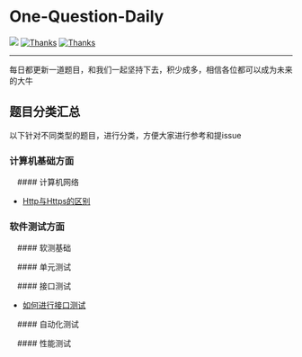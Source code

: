 # One-Question-Daily

  <a href="#交流"><img src="https://img.shields.io/badge/QQ%E4%BA%A4%E6%B5%81-3434481891-yellow"></a>
  <a href="https://www.wanandroid.com"><img src="https://img.shields.io/badge/Thanks-%E6%8E%98%E9%87%91-orange" alt="Thanks"></a>
  <a href="https://www.wanandroid.com"><img src="https://img.shields.io/badge/Thanks-wanandroid-%23095B87.svg" alt="Thanks"></a>
 

----

每日都更新一道题目，和我们一起坚持下去，积少成多，相信各位都可以成为未来的大牛


## 题目分类汇总
以下针对不同类型的题目，进行分类，方便大家进行参考和提issue

### 计算机基础方面

&ensp;&ensp;#### 计算机网络
- [Http与Https的区别](https://github.com/RainyJiang22/One-Question-Daily/issues/1)

### 软件测试方面

&ensp;&ensp;#### 软测基础

&ensp;&ensp;#### 单元测试

&ensp;&ensp;#### 接口测试
- [如何进行接口测试](https://github.com/RainyJiang22/One-Question-Daily/issues/2)

&ensp;&ensp;#### 自动化测试

&ensp;&ensp;#### 性能测试
